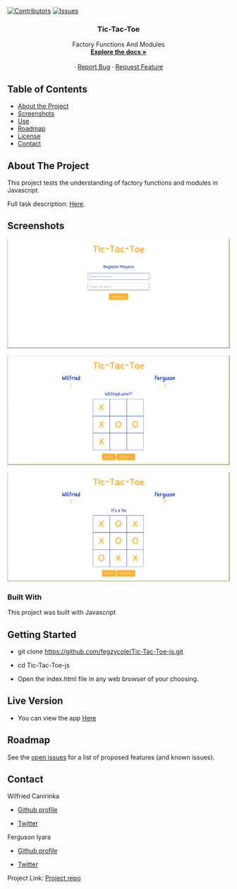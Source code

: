 [![Contributors][contributors-shield]][contributors-url]
[![Issues][issues-shield]][issues-url]
<br />
<p align="center">
 
  <h3 align="center">Tic-Tac-Toe</h3>
  <p align="center">
    Factory Functions And Modules
    <br />
    <a href="https://github.com/fegzycole/Tic-Tac-Toe-js"><strong>Explore the docs »</strong></a>
    <br />
    <br />
    ·
    <a href="https://github.com/fegzycole/Tic-Tac-Toe-js">Report Bug</a>
    ·
    <a href="https://github.com/fegzycole/Tic-Tac-Toe-js">Request Feature</a>
  </p>
</p>


<!-- TABLE OF CONTENTS -->
## Table of Contents

* [About the Project](#about-the-project)
* [Screenshots](#screenshots)
* [Use](#use)
* [Roadmap](#roadmap)
* [License](#license)
* [Contact](#contact)



<!-- ABOUT THE PROJECT -->
## About The Project

This project tests the understanding of factory functions and modules in Javascript.

Full task description: [Here](https://www.theodinproject.com/courses/javascript/lessons/factory-functions-and-the-module-pattern).


## Screenshots

![screenshot](screenshots/Register-Page.png)


![screenshot](screenshots/Tic-Tac-Toe.png)


![screenshot](screenshots/draw.png)


### Built With

This project was built with Javascript


## Getting Started

- git clone https://github.com/fegzycole/Tic-Tac-Toe-js.git

- cd Tic-Tac-Toe-js

- Open the index.html file in any web browser of your choosing.


## Live Version

- You can view the app [Here](https://fegzycole.github.io/Tic-Tac-Toe-js/)

<!-- ROADMAP -->
## Roadmap

See the [open issues](https://github.com/fegzycole/Tic-Tac-Toe-js/issues) for a list of proposed features (and known issues).


<!-- CONTACT -->
## Contact
Wilfried Canirinka

* [Github profile](https://github.com/WCanirinka)

* [Twitter](https://twitter.com/WCanirinka )

Ferguson Iyara
* [Github profile](https://github.com/fegzycole)

* [Twitter](https://twitter.com/fergusoniyara)

Project Link: [Project repo](https://github.com/fegzycole/Tic-Tac-Toe-js)

<!-- MARKDOWN LINKS & IMAGES -->
<!-- https://www.markdownguide.org/basic-syntax/#reference-style-links -->
[contributors-shield]: https://img.shields.io/badge/Contributors-2-%2300ff00
[contributors-url]: https://github.com/fegzycole/Tic-Tac-Toe-js/graphs/contributors
[issues-shield]: https://img.shields.io/badge/issues-0-%2300ff00
[issues-url]: https://github.com/fegzycole/Tic-Tac-Toe-js/issues/